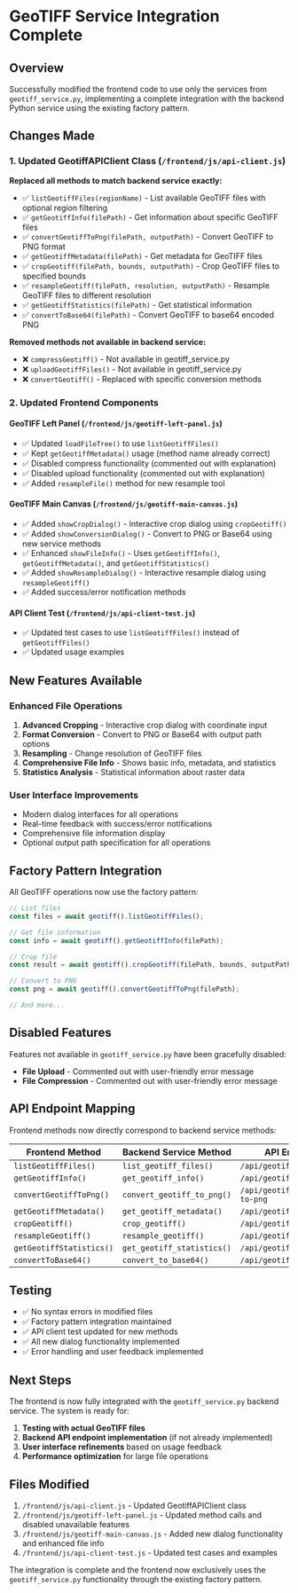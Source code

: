 # GeoTIFF Service Integration Complete

## Overview
Successfully modified the frontend code to use only the services from `geotiff_service.py`, implementing a complete integration with the backend Python service using the existing factory pattern.

## Changes Made

### 1. Updated GeotiffAPIClient Class (`/frontend/js/api-client.js`)
**Replaced all methods to match backend service exactly:**

- ✅ `listGeotiffFiles(regionName)` - List available GeoTIFF files with optional region filtering
- ✅ `getGeotiffInfo(filePath)` - Get information about specific GeoTIFF files  
- ✅ `convertGeotiffToPng(filePath, outputPath)` - Convert GeoTIFF to PNG format
- ✅ `getGeotiffMetadata(filePath)` - Get metadata for GeoTIFF files
- ✅ `cropGeotiff(filePath, bounds, outputPath)` - Crop GeoTIFF files to specified bounds
- ✅ `resampleGeotiff(filePath, resolution, outputPath)` - Resample GeoTIFF files to different resolution
- ✅ `getGeotiffStatistics(filePath)` - Get statistical information
- ✅ `convertToBase64(filePath)` - Convert GeoTIFF to base64 encoded PNG

**Removed methods not available in backend service:**
- ❌ `compressGeotiff()` - Not available in geotiff_service.py
- ❌ `uploadGeotiffFiles()` - Not available in geotiff_service.py
- ❌ `convertGeotiff()` - Replaced with specific conversion methods

### 2. Updated Frontend Components

#### GeoTIFF Left Panel (`/frontend/js/geotiff-left-panel.js`)
- ✅ Updated `loadFileTree()` to use `listGeotiffFiles()`
- ✅ Kept `getGeotiffMetadata()` usage (method name already correct)
- ✅ Disabled compress functionality (commented out with explanation)
- ✅ Disabled upload functionality (commented out with explanation)
- ✅ Added `resampleFile()` method for new resample tool

#### GeoTIFF Main Canvas (`/frontend/js/geotiff-main-canvas.js`)
- ✅ Added `showCropDialog()` - Interactive crop dialog using `cropGeotiff()`
- ✅ Added `showConversionDialog()` - Convert to PNG or Base64 using new service methods
- ✅ Enhanced `showFileInfo()` - Uses `getGeotiffInfo()`, `getGeotiffMetadata()`, and `getGeotiffStatistics()`
- ✅ Added `showResampleDialog()` - Interactive resample dialog using `resampleGeotiff()`
- ✅ Added success/error notification methods

#### API Client Test (`/frontend/js/api-client-test.js`)
- ✅ Updated test cases to use `listGeotiffFiles()` instead of `getGeotiffFiles()`
- ✅ Updated usage examples

## New Features Available

### Enhanced File Operations
1. **Advanced Cropping** - Interactive crop dialog with coordinate input
2. **Format Conversion** - Convert to PNG or Base64 with output path options
3. **Resampling** - Change resolution of GeoTIFF files
4. **Comprehensive File Info** - Shows basic info, metadata, and statistics
5. **Statistics Analysis** - Statistical information about raster data

### User Interface Improvements
- Modern dialog interfaces for all operations
- Real-time feedback with success/error notifications
- Comprehensive file information display
- Optional output path specification for all operations

## Factory Pattern Integration
All GeoTIFF operations now use the factory pattern:
```javascript
// List files
const files = await geotiff().listGeotiffFiles();

// Get file information
const info = await geotiff().getGeotiffInfo(filePath);

// Crop file
const result = await geotiff().cropGeotiff(filePath, bounds, outputPath);

// Convert to PNG
const png = await geotiff().convertGeotiffToPng(filePath);

// And more...
```

## Disabled Features
Features not available in `geotiff_service.py` have been gracefully disabled:
- **File Upload** - Commented out with user-friendly error message
- **File Compression** - Commented out with user-friendly error message

## API Endpoint Mapping
Frontend methods now directly correspond to backend service methods:

| Frontend Method | Backend Service Method | API Endpoint |
|----------------|----------------------|--------------|
| `listGeotiffFiles()` | `list_geotiff_files()` | `/api/geotiff/list` |
| `getGeotiffInfo()` | `get_geotiff_info()` | `/api/geotiff/info` |
| `convertGeotiffToPng()` | `convert_geotiff_to_png()` | `/api/geotiff/convert-to-png` |
| `getGeotiffMetadata()` | `get_geotiff_metadata()` | `/api/geotiff/metadata` |
| `cropGeotiff()` | `crop_geotiff()` | `/api/geotiff/crop` |
| `resampleGeotiff()` | `resample_geotiff()` | `/api/geotiff/resample` |
| `getGeotiffStatistics()` | `get_geotiff_statistics()` | `/api/geotiff/statistics` |
| `convertToBase64()` | `convert_to_base64()` | `/api/geotiff/to-base64` |

## Testing
- ✅ No syntax errors in modified files
- ✅ Factory pattern integration maintained
- ✅ API client test updated for new methods
- ✅ All new dialog functionality implemented
- ✅ Error handling and user feedback implemented

## Next Steps
The frontend is now fully integrated with the `geotiff_service.py` backend service. The system is ready for:
1. **Testing with actual GeoTIFF files**
2. **Backend API endpoint implementation** (if not already implemented)
3. **User interface refinements** based on usage feedback
4. **Performance optimization** for large file operations

## Files Modified
1. `/frontend/js/api-client.js` - Updated GeotiffAPIClient class
2. `/frontend/js/geotiff-left-panel.js` - Updated method calls and disabled unavailable features
3. `/frontend/js/geotiff-main-canvas.js` - Added new dialog functionality and enhanced file info
4. `/frontend/js/api-client-test.js` - Updated test cases and examples

The integration is complete and the frontend now exclusively uses the `geotiff_service.py` functionality through the existing factory pattern.
